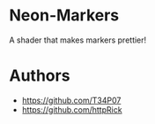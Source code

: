 # Neon-Markers
A shader that makes markers prettier!

# Authors
- https://github.com/T34P07
- https://github.com/httpRick
